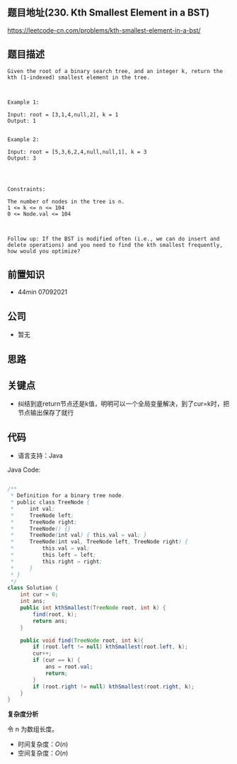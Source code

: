 
## 题目地址(230. Kth Smallest Element in a BST)

https://leetcode-cn.com/problems/kth-smallest-element-in-a-bst/

## 题目描述

```
Given the root of a binary search tree, and an integer k, return the kth (1-indexed) smallest element in the tree.

 

Example 1:

Input: root = [3,1,4,null,2], k = 1
Output: 1


Example 2:

Input: root = [5,3,6,2,4,null,null,1], k = 3
Output: 3


 

Constraints:

The number of nodes in the tree is n.
1 <= k <= n <= 104
0 <= Node.val <= 104

 

Follow up: If the BST is modified often (i.e., we can do insert and delete operations) and you need to find the kth smallest frequently, how would you optimize?
```

## 前置知识

- 44min 07092021

## 公司

- 暂无

## 思路

## 关键点

-  纠结到底return节点还是k值，明明可以一个全局变量解决，到了cur=k时，把节点输出保存了就行

## 代码

- 语言支持：Java

Java Code:

```java

/**
 * Definition for a binary tree node.
 * public class TreeNode {
 *     int val;
 *     TreeNode left;
 *     TreeNode right;
 *     TreeNode() {}
 *     TreeNode(int val) { this.val = val; }
 *     TreeNode(int val, TreeNode left, TreeNode right) {
 *         this.val = val;
 *         this.left = left;
 *         this.right = right;
 *     }
 * }
 */
class Solution {
    int cur = 0;
    int ans;
    public int kthSmallest(TreeNode root, int k) {
        find(root, k);
        return ans;
    }

    public void find(TreeNode root, int k){
        if (root.left != null) kthSmallest(root.left, k);
        cur++;
        if (cur == k) {
            ans = root.val; 
            return;
        }
        if (root.right != null) kthSmallest(root.right, k);
    }
}

```


**复杂度分析**

令 n 为数组长度。

- 时间复杂度：$O(n)$
- 空间复杂度：$O(n)$


